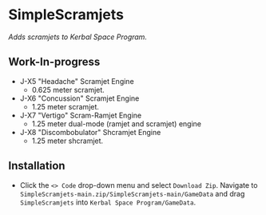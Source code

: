 # SimpleScramjets
_Adds scramjets to Kerbal Space Program._

## Work-In-progress
* J-X5 "Headache" Scramjet Engine
  * 0.625 meter scramjet.
* J-X6 "Concussion" Scramjet Engine
  * 1.25 meter scramjet.
* J-X7 "Vertigo" Scram-Ramjet Engine
  * 1.25 meter dual-mode (ramjet and scramjet) engine
* J-X8 "Discombobulator" Shcramjet Engine
  * 1.25 meter shcramjet.

## Installation
* Click the `<> Code` drop-down menu and select `Download Zip`. Navigate to `SimpleScramjets-main.zip/SimpleScramjets-main/GameData` and drag `SimpleScramjets` into `Kerbal Space Program/GameData`.
